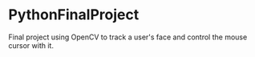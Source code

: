 # PythonFinalProject
Final project using OpenCV to track a user's face and control the mouse cursor with it.
